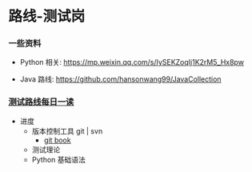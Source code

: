 # 路线-测试岗

### 一些资料
- Python 相关: https://mp.weixin.qq.com/s/IySEKZoqIj1K2rM5_Hx8pw
        
- Java 路线: https://github.com/hansonwang99/JavaCollection

### [测试路线每日一读](https://zhuanlan.zhihu.com/p/142631240)

- 进度
    - 版本控制工具 git | svn
        - [git book](https://git-scm.com/book/zh/v2)
    - 测试理论
    - Python 基础语法